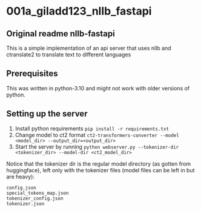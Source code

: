 # 001a_giladd123_nllb_fastapi



## Original readme nllb-fastapi

This is a simple implementation of an api server that uses nllb and ctranslate2 to translate text to different languages

## Prerequisites

This was written in python-3.10 and might not work with older versions of python.

## Setting up the server

1. Install python requirements `pip install -r requirements.txt`
2. Change model to ct2 format `ct2-transformers-converter --model <model_dir> --output_dir=<output_dir>`
3. Start the server by running `python webserver.py --tokenizer-dir <tokenizer_dir> --model-dir <ct2_model_dir>`

Notice that the tokenizer dir is the regular model directory (as gotten from huggingface), left only with the tokenizer files (model files can be left in but are heavy):

```
config.json
special_tokens_map.json
tokenizer_config.json
tokenizer.json
```
